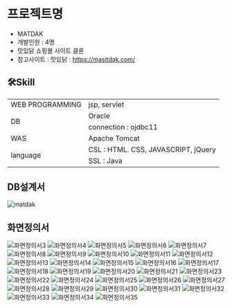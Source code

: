 # 프로젝트명
- MATDAK
- 개발인원 : 4명
- 맛있닭 쇼핑몰 사이트 클론
- 참고사이트 : 맛있닭 : https://masitdak.com/
## 🛠️Skill
<table>
  <tr>
    <td> WEB PROGRAMMING </td>
    <td> jsp, servlet </td>
  </tr> 
  <tr>
    <td rowspan="2"> DB </td>
    <td> Oracle </td>
  </tr>  
  <tr>
    <td> connection : ojdbc11 </td>
  </tr>  
  <tr>
    <td> WAS </td>
    <td> Apache Tomcat </td>
  </tr>  
  <tr>
    <td rowspan="2"> language </td>
    <td> CSL : HTML. CSS, JAVASCRIPT, jQuery</td>
  </tr> 
  <tr>
    <td> SSL : Java </td>
  </tr> 
</table>

## DB설계서
![matdak](https://github.com/jaeheela/matdak-project/assets/107570140/29801616-3546-48e9-b083-533c792787bd)

## 화면정의서
![화면정의서3](https://github.com/jaeheela/matdak-project/assets/107570140/a63e3c31-0938-4a61-8fbc-dda22321d1fd)
![화면정의서4](https://github.com/jaeheela/matdak-project/assets/107570140/3f388040-bade-4115-a382-847a8d4cdd6d)
![화면정의서5](https://github.com/jaeheela/matdak-project/assets/107570140/8b648ebf-caea-4792-a567-b317e8288b89)
![화면정의서6](https://github.com/jaeheela/matdak-project/assets/107570140/87b85793-203e-44e2-ac87-85457afa8351)
![화면정의서7](https://github.com/jaeheela/matdak-project/assets/107570140/aeb0f194-260a-40ca-a699-c586d347a116)
![화면정의서8](https://github.com/jaeheela/matdak-project/assets/107570140/8c752c20-a9eb-44f2-9fe1-17c37700803c)
![화면정의서9](https://github.com/jaeheela/matdak-project/assets/107570140/0c3226df-a547-4e95-9bda-ee3c3c5af984)
![화면정의서10](https://github.com/jaeheela/matdak-project/assets/107570140/8d422f44-7a7e-4109-90db-c7424999b698)
![화면정의서11](https://github.com/jaeheela/matdak-project/assets/107570140/68757991-a860-4ad6-8485-8f1fd6e1fea8)
![화면정의서12](https://github.com/jaeheela/matdak-project/assets/107570140/76677b90-164c-49bd-bb81-a9fce6413107)
![화면정의서13](https://github.com/jaeheela/matdak-project/assets/107570140/d650617e-8e9e-4607-ab61-69671cd9c55c)
![화면정의서14](https://github.com/jaeheela/matdak-project/assets/107570140/32cd9044-9168-4982-b7eb-3e072acdcf08)
![화면정의서15](https://github.com/jaeheela/matdak-project/assets/107570140/fb233af4-c251-4e76-801f-080919bfafef)
![화면정의서16](https://github.com/jaeheela/matdak-project/assets/107570140/4df145d5-91f5-4fe8-ad88-0192a845a6d9)
![화면정의서17](https://github.com/jaeheela/matdak-project/assets/107570140/94a47490-c5cf-48ac-87b6-ce2c75b8e0a3)
![화면정의서18](https://github.com/jaeheela/matdak-project/assets/107570140/587bfa8f-c55a-471f-958a-d3dabe51d912)
![화면정의서19](https://github.com/jaeheela/matdak-project/assets/107570140/33ffa790-3442-4d55-9468-193cb5bf711e)
![화면정의서20](https://github.com/jaeheela/matdak-project/assets/107570140/9e82cb46-eb42-41e2-90ff-581d6bc24571)
![화면정의서21](https://github.com/jaeheela/matdak-project/assets/107570140/81420bc3-91ed-4abc-adbc-4182eea83739)
![화면정의서23](https://github.com/jaeheela/matdak-project/assets/107570140/58cd3f77-2c93-4b03-850f-25353075a829)
![화면정의서22](https://github.com/jaeheela/matdak-project/assets/107570140/61d5112a-7bd3-4482-87b5-c1d04f7031e0)
![화면정의서24](https://github.com/jaeheela/matdak-project/assets/107570140/84609e53-68d1-4233-a21d-93f911d3b420)
![화면정의서25](https://github.com/jaeheela/matdak-project/assets/107570140/dee48226-9e74-4604-b26e-1e9880ed8b62)
![화면정의서26](https://github.com/jaeheela/matdak-project/assets/107570140/c0c51609-0cab-4a76-b533-fc49a8184342)
![화면정의서27](https://github.com/jaeheela/matdak-project/assets/107570140/115699c8-6cde-4c5e-9a57-1ad1940d7e7c)
![화면정의서28](https://github.com/jaeheela/matdak-project/assets/107570140/512fd49b-8a26-4e4f-807f-5e683a1f2a55)
![화면정의서29](https://github.com/jaeheela/matdak-project/assets/107570140/b84b8738-5ba1-409e-b9bf-38fbaef51077)
![화면정의서30](https://github.com/jaeheela/matdak-project/assets/107570140/416f3e6c-c4d0-4f72-a31d-babbff519ecf)
![화면정의서31](https://github.com/jaeheela/matdak-project/assets/107570140/9868e879-8db9-4d5c-8a62-e8c21e7401f5)
![화면정의서32](https://github.com/jaeheela/matdak-project/assets/107570140/90b9c9a8-336e-4ff8-a218-6801b1db1009)
![화면정의서33](https://github.com/jaeheela/matdak-project/assets/107570140/7af990c1-8a3f-4bb7-b003-7aac674cd525)
![화면정의서34](https://github.com/jaeheela/matdak-project/assets/107570140/a00bef02-a535-4d7f-967e-134e14271b0b)
![화면정의서35](https://github.com/jaeheela/matdak-project/assets/107570140/4a6e29a7-add6-4723-bc12-6488d1c3bf37)

